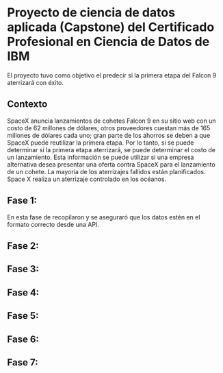 # Proyecto de ciencia de datos aplicada (Capstone) del Certificado Profesional en Ciencia de Datos de IBM
El proyecto tuvo como objetivo el predecir si la primera etapa del Falcon 9 aterrizará con éxito. 
## Contexto
SpaceX anuncia lanzamientos de cohetes Falcon 9 en su sitio web con un costo de 62 millones de dólares; otros proveedores cuestan más de 165 millones de dólares cada uno; gran parte de los ahorros se deben a que SpaceX puede reutilizar la primera etapa. Por lo tanto, si se puede determinar si la primera etapa aterrizará, se puede determinar el costo de un lanzamiento. Esta información se puede utilizar si una empresa alternativa desea presentar una oferta contra SpaceX para el lanzamiento de un cohete. La mayoría de los aterrizajes fallidos están planificados. Space X realiza un aterrizaje controlado en los océanos.
## Fase 1:
En esta fase de recopilaron y se aseguraró que los datos estén en el formato correcto desde una API.
## Fase 2:

## Fase 3:

## Fase 4:

## Fase 5:

## Fase 6: 

## Fase 7:
